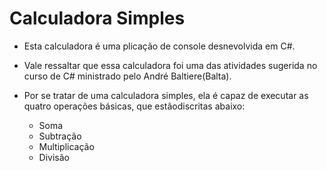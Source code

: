 # Calculadora Simples

- Esta calculadora é uma plicação de console desnevolvida em C#.
- Vale ressaltar que essa calculadora foi uma das atividades sugerida no curso de C# ministrado pelo André Baltiere(Balta).

- Por se tratar de uma calculadora simples, ela é capaz de executar as quatro operações básicas, que estãodiscritas abaixo:
  
  - Soma
  - Subtração
  - Multiplicação
  - Divisão
